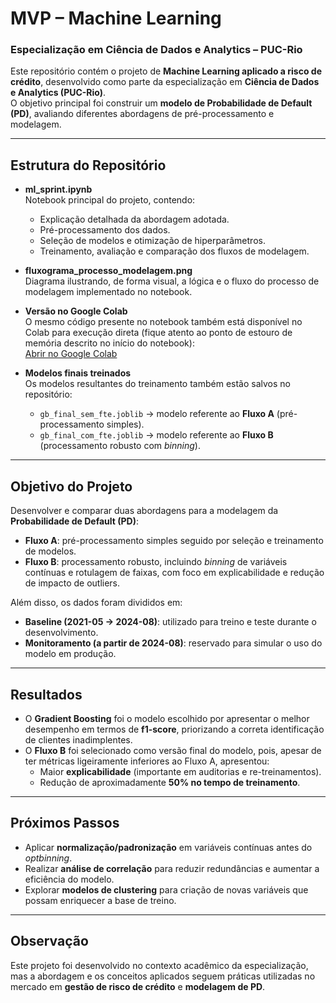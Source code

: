 # MVP – Machine Learning  
### Especialização em Ciência de Dados e Analytics – PUC-Rio

Este repositório contém o projeto de **Machine Learning aplicado a risco de crédito**, desenvolvido como parte da especialização em **Ciência de Dados e Analytics (PUC-Rio)**.  
O objetivo principal foi construir um **modelo de Probabilidade de Default (PD)**, avaliando diferentes abordagens de pré-processamento e modelagem.

---

## Estrutura do Repositório

- **ml_sprint.ipynb**  
  Notebook principal do projeto, contendo:
  - Explicação detalhada da abordagem adotada.  
  - Pré-processamento dos dados.  
  - Seleção de modelos e otimização de hiperparâmetros.  
  - Treinamento, avaliação e comparação dos fluxos de modelagem.  

- **fluxograma_processo_modelagem.png**  
  Diagrama ilustrando, de forma visual, a lógica e o fluxo do processo de modelagem implementado no notebook.  

- **Versão no Google Colab**  
  O mesmo código presente no notebook também está disponível no Colab para execução direta (fique atento ao ponto de estouro de memória descrito no início do notebook):  
  [Abrir no Google Colab](https://drive.google.com/file/d/1SeKBVCDJHBv8B5faD0FGRbrTSgcTdptd/view?usp=sharing)

- **Modelos finais treinados**  
  Os modelos resultantes do treinamento também estão salvos no repositório:  
  - `gb_final_sem_fte.joblib` → modelo referente ao **Fluxo A** (pré-processamento simples).  
  - `gb_final_com_fte.joblib` → modelo referente ao **Fluxo B** (processamento robusto com *binning*).  

---

## Objetivo do Projeto

Desenvolver e comparar duas abordagens para a modelagem da **Probabilidade de Default (PD)**:  
- **Fluxo A**: pré-processamento simples seguido por seleção e treinamento de modelos.  
- **Fluxo B**: processamento robusto, incluindo *binning* de variáveis contínuas e rotulagem de faixas, com foco em explicabilidade e redução de impacto de outliers.  

Além disso, os dados foram divididos em:
- **Baseline (2021-05 → 2024-08)**: utilizado para treino e teste durante o desenvolvimento.  
- **Monitoramento (a partir de 2024-08)**: reservado para simular o uso do modelo em produção.  

---

## Resultados

- O **Gradient Boosting** foi o modelo escolhido por apresentar o melhor desempenho em termos de **f1-score**, priorizando a correta identificação de clientes inadimplentes.  
- O **Fluxo B** foi selecionado como versão final do modelo, pois, apesar de ter métricas ligeiramente inferiores ao Fluxo A, apresentou:  
  - Maior **explicabilidade** (importante em auditorias e re-treinamentos).  
  - Redução de aproximadamente **50% no tempo de treinamento**.  

---

## Próximos Passos

- Aplicar **normalização/padronização** em variáveis contínuas antes do *optbinning*.  
- Realizar **análise de correlação** para reduzir redundâncias e aumentar a eficiência do modelo.  
- Explorar **modelos de clustering** para criação de novas variáveis que possam enriquecer a base de treino.  

---

## Observação

Este projeto foi desenvolvido no contexto acadêmico da especialização, mas a abordagem e os conceitos aplicados seguem práticas utilizadas no mercado em **gestão de risco de crédito** e **modelagem de PD**.  
